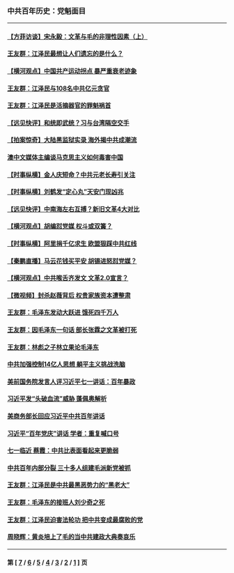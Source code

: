 ### 中共百年历史：党魁面目
---
#### [【方菲访谈】宋永毅：文革与毛的非理性因素（上）](../../pages/nf1176107/n13469956.md?06110430) 
#### [王友群：江泽民最想让人们遗忘的是什么？](../../pages/nf1176107/n13408949.md?06110430) 
#### [【横河观点】中国共产运动拐点 暴严重衰老迹象](../../pages/nf1176107/n13388333.md?06110430) 
#### [王友群：江泽民与108名中共亿元贪官](../../pages/nf1176107/n13352358.md?06110430) 
#### [王友群：江泽民是活摘器官的罪魁祸首](../../pages/nf1176107/n13336903.md?06110430) 
#### [【远见快评】和统即武统？习与台湾隔空交手](../../pages/nf1176107/n13297739.md?06110430) 
#### [【拍案惊奇】大陆黑监狱实录 海外揭中共成潮流](../../pages/nf1176107/n13288853.md?06110430) 
#### [澳中文媒体主编谈马克思主义如何毒害中国](../../pages/nf1176107/n13257387.md?06110430) 
#### [【时事纵横】金人庆短命？中共元老长寿引关注](../../pages/nf1176107/n13217934.md?06110430) 
#### [【时事纵横】刘鹤发“定心丸”天安门现凶兆](../../pages/nf1176107/n13215416.md?06110430) 
#### [【远见快评】中南海左右互搏？新旧文革4大对比](../../pages/nf1176107/n13214745.md?06110430) 
#### [【横河观点】胡编怼党媒 权斗或双簧？](../../pages/nf1176107/n13210864.md?06110430) 
#### [【时事纵横】阿里捐千亿求生 欧盟狠踩中共红线](../../pages/nf1176107/n13206431.md?06110430) 
#### [【秦鹏直播】马云花钱买平安 胡锡进怒怼党媒？](../../pages/nf1176107/n13206392.md?06110430) 
#### [【横河观点】中共喉舌齐发文 文革2.0宣言？](../../pages/nf1176107/n13201248.md?06110430) 
#### [【微视频】封杀赵薇背后 权贵家族资本遭整肃](../../pages/nf1176107/n13197798.md?06110430) 
#### [王友群：毛泽东发动大跃进 饿死四千万人](../../pages/nf1176107/n13177158.md?06110430) 
#### [王友群：因毛泽东一句话 部长张霖之文革被打死](../../pages/nf1176107/n13161711.md?06110430) 
#### [王友群：林彪之子林立果论毛泽东](../../pages/nf1176107/n13128622.md?06110430) 
#### [中共加强控制14亿人思想 躺平主义挑战洗脑](../../pages/nf1176107/n13094299.md?06110430) 
#### [美前国务院发言人评习近平七一讲话：百年暴政](../../pages/nf1176107/n13066986.md?06110430) 
#### [习近平发“头破血流”威胁 蓬佩奥解析](../../pages/nf1176107/n13063604.md?06110430) 
#### [美商务部长回应习近平中共百年讲话](../../pages/nf1176107/n13062903.md?06110430) 
#### [习近平“百年党庆”讲话 学者：重复喊口号](../../pages/nf1176107/n13061411.md?06110430) 
#### [七一临近 蔡霞：中共比表面看起来更脆弱](../../pages/nf1176107/n13056418.md?06110430) 
#### [中共百年内部分裂 三十多人组建毛派新党被抓](../../pages/nf1176107/n13044023.md?06110430) 
#### [王友群：江泽民是中共最黑恶势力的“黑老大”](../../pages/nf1176107/n13022180.md?06110430) 
#### [王友群：毛泽东的接班人刘少奇之死](../../pages/nf1176107/n12991772.md?06110430) 
#### [王友群：江泽民迫害法轮功 把中共变成最腐败的党](../../pages/nf1176107/n12947347.md?06110430) 
#### [周晓辉：黄炎培上了毛的当中共建政大典奏哀乐](../../pages/nf1176107/n12942780.md?06110430) 

---
#### 第 [ [7](./7.md?06110430) / [6](./6.md?06110430) / [5](./5.md?06110430) / [4](./4.md?06110430) / [3](./3.md?06110430) / [2](./2.md?06110430) / [1](./1.md?06110430) ] 页
